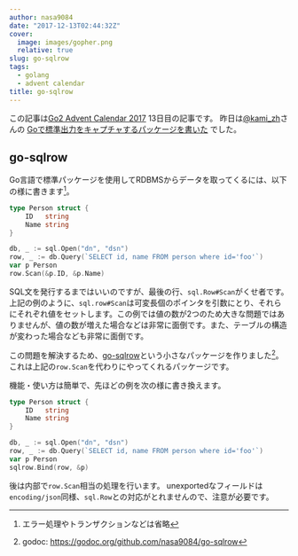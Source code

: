```yaml
---
author: nasa9084
date: "2017-12-13T02:44:32Z"
cover:
  image: images/gopher.png
  relative: true
slug: go-sqlrow
tags:
  - golang
  - advent calendar
title: go-sqlrow
---
```



この記事は[Go2 Advent Calendar 2017](https://qiita.com/advent-calendar/2017/go2) 13日目の記事です。
昨日は[@kami_zh](https://qiita.com/kami_zh)さんの [Goで標準出力をキャプチャするパッケージを書いた](https://qiita.com/kami_zh/items/e6bea56db36bac8ca108) でした。

## go-sqlrow
Go言語で標準パッケージを使用してRDBMSからデータを取ってくるには、以下の様に書きます[^omit]。

``` go
type Person struct {
    ID   string
    Name string
}

db, _ := sql.Open("dn", "dsn")
row, _ := db.Query(`SELECT id, name FROM person where id='foo'`)
var p Person
row.Scan(&p.ID, &p.Name)
```

SQL文を発行するまではいいのですが、最後の行、`sql.Row#Scan`がくせ者です。
上記の例のように、`sql.row#Scan`は可変長個のポインタを引数にとり、それらにそれぞれ値をセットします。この例では値の数が2つのため大きな問題ではありませんが、値の数が増えた場合などは非常に面倒です。また、テーブルの構造が変わった場合なども非常に面倒です。

この問題を解決するため、[go-sqlrow](https://github.com/nasa9084/go-sqlrow)という小さなパッケージを作りました[^go-sqlrow.godoc]。
これは上記の`row.Scan`を代わりにやってくれるパッケージです。

機能・使い方は簡単で、先ほどの例を次の様に書き換えます。

``` go
type Person struct {
    ID   string
    Name string
}

db, _ := sql.Open("dn", "dsn")
row, _ := db.Query(`SELECT id, name FROM person where id='foo'`)
var p Person
sqlrow.Bind(row, &p)
```

後は内部で`row.Scan`相当の処理を行います。
unexportedなフィールドは`encoding/json`同様、`sql.Row`との対応がとれませんので、注意が必要です。

[^omit]: エラー処理やトランザクションなどは省略
[^go-sqlrow.godoc]: godoc: https://godoc.org/github.com/nasa9084/go-sqlrow

